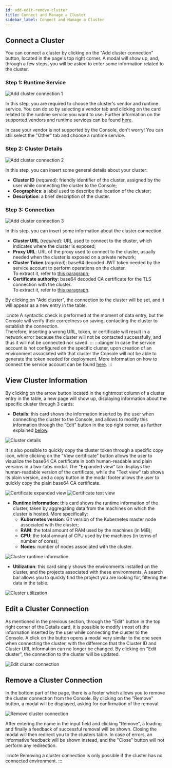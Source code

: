 ```yaml
---
id: add-edit-remove-cluster
title: Connect and Manage a Cluster
sidebar_label: Connect and Manage a Cluster
---
```


## Connect a Cluster

You can connect a cluster by clicking on the "Add cluster connection" button, located in the page's top right corner. A modal will show up, and, through a few steps, you will be asked to enter some information related to the cluster.

### Step 1: Runtime Service

![Add cluster connection 1](img/add-cluster-connection-1.png)

In this step, you are required to choose the cluster's vendor and runtime service. You can do so by selecting a vendor tab and clicking on the card related to the runtime service you want to use. Further information on the supported vendors and runtime services can be found [here](/development_suite/clusters-management/vendors-runtime-services.md).

In case your vendor is not supported by the Console, don't worry! You can still select the "Other" tab and choose a runtime service.

### Step 2: Cluster Details

![Add cluster connection 2](img/add-cluster-connection-2.png)

In this step, you can insert some general details about your cluster:

* **Cluster ID** (*required*): friendly identifier of the cluster, assigned by the user while connecting the cluster to the Console;
* **Geographics**: a label used to describe the location of the cluster;
* **Description**: a brief description of the cluster.

### Step 3: Connection

![Add cluster connection 3](img/add-cluster-connection-3.png)

In this step, you can insert some information about the cluster connection:

* **Cluster URL** (*required*): URL used to connect to the cluster, which indicates where the cluster is exposed;
* **Proxy URL**: URL of the proxy used to connect to the cluster, usually needed when the cluster is exposed on a private network;
* **Cluster Token** (*required*): base64 decoded JWT token needed by the service account to perform operations on the cluster.  
  To extract it, refer to [this paragraph](/development_suite/clusters-management/clusters-overview-setup.md#ca-and-token);
* **Certificate authority**: base64 decoded CA certificate for the TLS connection with the cluster.  
  To extract it, refer to [this paragraph](/development_suite/clusters-management/clusters-overview-setup.md#ca-and-token).

By clicking on "Add cluster", the connection to the cluster will be set, and it will appear as a new entry in the table.

:::note
A syntactic check is performed at the moment of data entry, but the Console will verify their correctness on saving, contacting the cluster to establish the connection.  
Therefore, inserting a wrong URL, token, or certificate will result in a network error because the cluster will not be contacted successfully, and thus it will not be connected nor saved.
:::
:::danger
In case the service account is not configured on the specific cluster, upon creation of an environment associated with that cluster the Console will not be able to generate the token needed for deployment. More information on how to connect the service account can be found [here](/development_suite/clusters-management/clusters-overview-setup.md#configure-and-connect-the-service-account-to-the-cluster).
:::

## View Cluster Information

By clicking on the arrow button located in the rightmost column of a cluster entry in the table, a new page will show up, displaying information about the specific cluster through 3 cards:

* **Details**: this card shows the information inserted by the user when connecting the cluster to the Console, and allows to modify this information through the "Edit" button in the top right corner, as further explained [below](#edit-a-cluster-connection).

![Cluster details](img/cluster-details.png)

It is also possible to quickly copy the cluster token through a specific copy icon, while clicking on the "View certificate" button allows the user to visualize the base64 CA certificate in both human-readable and plain versions in a two-tabs modal. The "Expanded view" tab displays the human-readable version of the certificate, while the "Text view" tab shows its plain version, and a copy button in the modal footer allows the user to quickly copy the plain base64 CA certificate.

![Certificate expanded view](img/certificate-expanded-view.png)
![Certificate text view](img/certificate-text-view.png)

* **Runtime information**: this card shows the runtime information of the cluster, taken by aggregating data from the machines on which the cluster is hosted. More specifically:
  * **Kubernetes version**: Git version of the Kubernetes master node associated with the cluster;
  * **RAM**: the total amount of RAM used by the machines (in MiB);
  * **CPU**: the total amount of CPU used by the machines (in terms of number of cores);
  * **Nodes**: number of nodes associated with the cluster.

![Cluster runtime information](img/cluster-runtime-information.png)

* **Utilization**: this card simply shows the environments installed on the cluster, and the projects associated with these environments. A search bar allows you to quickly find the project you are looking for, filtering the data in the table.

![Cluster utilization](img/cluster-utilization.png)

## Edit a Cluster Connection

As mentioned in the previous section, through the "Edit" button in the top right corner of the Details card, it is possible to modify (most of) the information inserted by the user while connecting the cluster to the Console. A click on the button opens a modal very similar to the one seen when connecting the cluster, with the difference that the Cluster ID and Cluster URL information can no longer be changed. By clicking on "Edit cluster", the connection to the cluster will be updated.

![Edit cluster connection](img/edit-cluster-connection.png)

## Remove a Cluster Connection

In the bottom part of the page, there is a footer which allows you to remove the cluster connection from the Console. By clicking on the "Remove" button, a modal will be displayed, asking for confirmation of the removal.

![Remove cluster connection](img/remove-cluster-connection.png)

After entering the name in the input field and clicking "Remove", a loading and finally a feedback of successful removal will be shown. Closing the modal will then redirect you to the clusters table. In case of errors, an informative feedback will be shown instead, and the "Close" button will not perform any redirection.

:::note
Removing a cluster connection is only possible if the cluster has no connected environment.
:::
